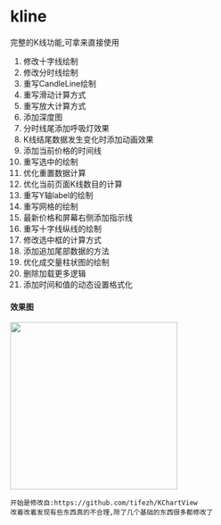 # kline
完整的K线功能,可拿来直接使用



  1. 修改十字线绘制
  2. 修改分时线绘制
  3. 重写CandleLine绘制
  4. 重写滑动计算方式
  5. 重写放大计算方式
  6. 添加深度图
  7. 分时线尾添加呼吸灯效果
  8. K线结尾数据发生变化时添加动画效果
  9. 添加当前价格的时间线
  10. 重写选中的绘制
  11. 优化重置数据计算
  12. 优化当前页面K线数目的计算
  13. 重写Y轴label的绘制
  14. 重写网格的绘制
  15. 最新价格和屏幕右侧添加指示线
  16. 重写十字线纵线的绘制
  17. 修改选中框的计算方式
  18. 添加追加尾部数据的方法
  19. 优化成交量柱状图的绘制
  20. 删除加载更多逻辑
  21. 添加时间和值的动态设置格式化
  
  



#### 效果图




<img src="https://github.com/icechao/kline/blob/master/app/src/main/assets/3yfwc-wv75b.gif" width="300" hegiht="500" align=center />




    开始是修改自:https://github.com/tifezh/KChartView
    改着改着发现有些东西真的不合理,除了几个基础的东西很多都修改了
